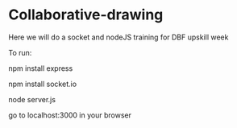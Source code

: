 # Collaborative-drawing
Here we will do a socket and nodeJS training for DBF upskill week

To run:

npm install express

npm install socket.io

node server.js

go to localhost:3000 in your browser

